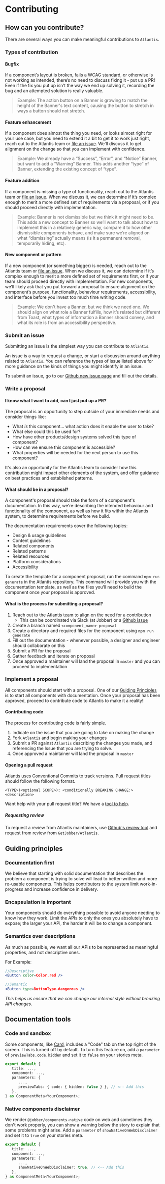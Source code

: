 # Contributing

## How can you contribute?

There are several ways you can make meaningful contributions to `Atlantis`.

### Types of contribution

#### Bugfix

If a component’s layout is broken, fails a WCAG standard, or otherwise is not
working as intended, there’s no need to discuss fixing it - put up a PR! Even if
the fix you put up isn't the way we end up solving it, recording the bug and an
attempted solution is really valuable.

> Example: The action button on a Banner is growing to match the height of the
> Banner's text content, causing the button to stretch in ways a button should
> not stretch.

#### Feature enhancement

If a component does almost the thing you need, or looks almost right for your
use case, but you need to extend it a bit to get it to work just right, reach
out to the Atlantis team or
[file an issue](https://github.com/GetJobber/atlantis/issues/new). We'll discuss
it to get alignment on the change so that you can implement with confidence.

> Example: We already have a “Success”, “Error”, and “Notice” Banner, but want
> to add a "Warning" Banner. This adds another “type” of Banner, extending the
> existing concept of “type”.

#### Feature addition

If a component is missing a type of functionality, reach out to the Atlantis
team or [file an issue](https://github.com/GetJobber/atlantis/issues/new). When
we discuss it, we can determine if it’s complex enough to merit a more defined
set of requirements via a proposal, or if you should proceed directly with
implementation.

> Example: Banner is not dismissible but we think it might need to be. This adds
> a new concept to Banner so we’ll want to talk about how to implement this in a
> relatively generic way, compare it to how other dismissible components behave,
> and make sure we’re aligned on what “dismissing” actually means (is it a
> permanent removal, temporarily hiding, etc).

#### New component or pattern

If a new component (or something bigger) is needed, reach out to the Atlantis
team or [file an issue](https://github.com/GetJobber/atlantis/issues/new). When
we discuss it, we can determine if it’s complex enough to merit a more defined
set of requirements first, or if your team should proceed directly with
implementation. For new components, we’ll likely ask that you put forward a
proposal to ensure alignment on the component’s purpose, functionality,
behaviour requirements, accessibility, and interface before you invest too much
time writing code.

> Example: We don't have a Banner, but we think we need one. We should align on
> what role a Banner fulfills, how it’s related but different from Toast, what
> types of information a Banner should convey, and what its role is from an
> accessibility perspective.

### Submit an issue

Submitting an issue is the simplest way you can contribute to `Atlantis`.

An issue is a way to request a change, or start a discussion around anything
related to `Atlantis`. You can reference the types of issue listed above for
more guidance on the kinds of things you might identify in an issue.

To submit an issue, go to our
[Github new issue page](https://github.com/GetJobber/atlantis/issues/new) and
fill out the details.

### Write a proposal

#### I know what I want to add, can I just put up a PR?

The proposal is an opportunity to step outside of your immediate needs and
consider things like:

- What _is_ this component... what action does it enable the user to take?
- What else could this be used for?
- How have other products/design systems solved this type of component?
- How can we ensure this component is accessible?
- What properties will be needed for the next person to use this component?

It's also an opportunity for the Atlantis team to consider how this contribution
might impact other elements of the system, and offer guidance on best practices
and established patterns.

#### What should be in a proposal?

A component's proposal should take the form of a component's documentation. In
this way, we're describing the intended behaviour and functionality of the
component, as well as how it fits within the Atlantis system, to determine
requirements before we build.

The documentation requirements cover the following topics:

- Design & usage guidelines
- Content guidelines
- Related components
- Related patterns
- Related resources
- Platform considerations
- Accessibility

To create the template for a component proposal, run the command
`npm run generate` in the Atlantis repository. This command will provide you
with the documentation template, as well as the files you'll need to build the
component once your proposal is approved.

#### What is the process for submitting a proposal?

1. Reach out to the Atlantis team to align on the need for a contribution
   - This can be coordinated via Slack (at Jobber) or a
     [Github issue](https://github.com/GetJobber/atlantis/issues/new)
2. Create a branch named `<component_name>-proposal`
3. Create a directory and required files for the component using
   `npm run generate`
4. Fill out the documentation - whenever possible, a designer and engineer
   should collaborate on this
5. Submit a PR for the proposal
6. Gather feedback and iterate on proposal
7. Once approved a maintainer will land the proposal in `master` and you can
   proceed to implementation

### Implement a proposal

All components should start with a proposal. One of our
[Guiding Principles](#guiding-principles) is to start all components with
documentation. Once your proposal has been approved, proceed to contribute code
to Atlantis to make it a reality!

#### Contributing code

The process for contributing code is fairly simple.

1. Indicate on the issue that you are going to take on making the change
2. Fork `Atlantis` and begin making your changes
3. Submit a PR against `Atlantis` describing the changes you made, and
   referencing the Issue that you are trying to solve.
4. Once approved a maintainer will land the proposal in `master`

#### Opening a pull request

Atlantis uses Conventional Commits to track versions. Pull request titles should
follow the following format.

`<TYPE>(<optional SCOPE>): <conditionally BREAKING CHANGE:> <description>`

Want help with your pull request title? We have a
[tool to help](/guides/pull-request-title-generator).

##### Requesting review

To request a review from Atlantis maintainers, use
[Github's review tool](https://docs.github.com/en/github/collaborating-with-issues-and-pull-requests/requesting-a-pull-request-review)
and request from review from `GetJobber/Atlantis`.

## Guiding principles

### Documentation first

We believe that starting with solid documentation that describes the problem a
component is trying to solve will lead to better-written and more re-usable
components. This helps contributors to the system limit work-in-progress and
increase confidence in delivery.

### Encapsulation is important

Your components should do everything possible to avoid anyone needing to know
how they work. Limit the APIs to only the ones you absolutely have to expose;
the larger your API, the harder it will be to change a component.

### Semantics over descriptions

As much as possible, we want all our APIs to be represented as meaningful
properties, and not descriptive ones.

For Example:

```jsx
//Descriptive
<Button color=Color.red />

//Semantic
<Button type=ButtonType.dangerous />
```

_This helps us ensure that we can change our internal style without breaking API
changes._

## Documentation tools

### Code and sandbox

Some components, like [Card](/components/Card), includes a "Code" tab on the top
right of the screen. This is turned off by default. To turn this feature on, add
a `parameter` of `previewTabs.code.hidden` and set it to `false` on your stories
meta.

```ts
export default {
   title: ...,
   component: ...,
   parameters: {
      ...,
      previewTabs: { code: { hidden: false } }, // <-- Add this
   },
} as ComponentMeta<YourComponent>;
```

### Native components disclaimer

We render `@jobber/components-native` code on web and sometimes they don't work
properly, you can show a warning below the story to explain that some problems
might arise. Add a `parameter` of `showNativeOnWebDisclaimer` and set it to
`true` on your stories meta.

```ts
export default {
   title: ...,
   component: ...,
   parameters: {
      ...,
      showNativeOnWebDisclaimer: true, // <-- Add this
   },
} as ComponentMeta<YourComponent>;
```
